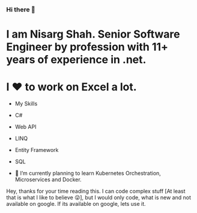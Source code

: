 ### Hi there 👋


I am Nisarg Shah. Senior Software Engineer by profession with 11+ years of experience in .net.
==============================================================================================
I ❤ to work on Excel a lot.
============================

- My Skills
- C#
- Web API
- LINQ
- Entity Framework
- SQL

- 🌱 I’m currently planning to learn Kubernetes Orchestration, Microservices and Docker.

Hey, thanks for your time reading this.
I can code complex stuff [At least that is what I like to believe 😜], but I would only code, what is new and not available on google. If its available on google, lets use it.


<!--
**n2463230/n2463230** is a ✨ _special_ ✨ repository because its `README.md` (this file) appears on your GitHub profile.

Here are some ideas to get you started:

- 🔭 I’m currently working on ...
- 🌱 I’m currently learning ...
- 👯 I’m looking to collaborate on ...
- 🤔 I’m looking for help with ...
- 💬 Ask me about ...
- 📫 How to reach me: ...
- 😄 Pronouns: ...
- ⚡ Fun fact: ...
-->
